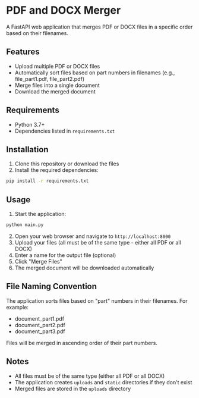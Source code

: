 # PDF and DOCX Merger

A FastAPI web application that merges PDF or DOCX files in a specific order based on their filenames.

## Features

- Upload multiple PDF or DOCX files
- Automatically sort files based on part numbers in filenames (e.g., file_part1.pdf, file_part2.pdf)
- Merge files into a single document
- Download the merged document

## Requirements

- Python 3.7+
- Dependencies listed in `requirements.txt`

## Installation

1. Clone this repository or download the files
2. Install the required dependencies:

```bash
pip install -r requirements.txt
```

## Usage

1. Start the application:

```bash
python main.py
```

2. Open your web browser and navigate to `http://localhost:8000`
3. Upload your files (all must be of the same type - either all PDF or all DOCX)
4. Enter a name for the output file (optional)
5. Click "Merge Files"
6. The merged document will be downloaded automatically

## File Naming Convention

The application sorts files based on "part" numbers in their filenames. For example:
- document_part1.pdf
- document_part2.pdf
- document_part3.pdf

Files will be merged in ascending order of their part numbers.

## Notes

- All files must be of the same type (either all PDF or all DOCX)
- The application creates `uploads` and `static` directories if they don't exist
- Merged files are stored in the `uploads` directory
